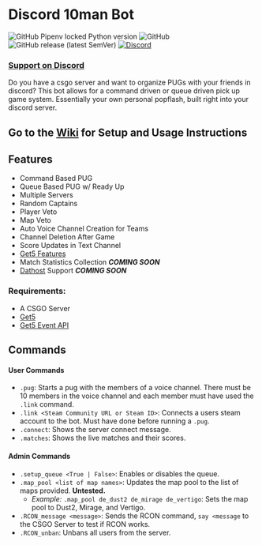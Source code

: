 # Discord 10man Bot

![GitHub Pipenv locked Python version](https://img.shields.io/github/pipenv/locked/python-version/yannickgloster/discord-10man?color=brightgreen&style=for-the-badge) ![GitHub](https://img.shields.io/github/license/yannickgloster/discord-10man?color=orange&style=for-the-badge) ![GitHub release (latest SemVer)](https://img.shields.io/github/v/release/yannickgloster/discord-10man?color=blueviolet&style=for-the-badge) [![Discord](https://img.shields.io/discord/762204302348517377?color=blue&style=for-the-badge)](https://discord.gg/aZfjp6V)

### **[Support on Discord](https://discord.gg/aZfjp6V)**

Do you have a csgo server and want to organize PUGs with your friends in discord? This bot allows for a command driven or queue driven pick up game system. Essentially your own personal popflash, built right into your discord server.

## Go to the [Wiki](https://github.com/yannickgloster/discord-10man/wiki) for Setup and Usage Instructions

## Features
- Command Based PUG
- Queue Based PUG w/ Ready Up
- Multiple Servers
- Random Captains
- Player Veto
- Map Veto
- Auto Voice Channel Creation for Teams
- Channel Deletion After Game
- Score Updates in Text Channel
- [Get5 Features](https://github.com/splewis/get5#get5)
- Match Statistics Collection ***COMING SOON***
- [Dathost](https://dathost.net/) Support ***COMING SOON***

### Requirements:
- A CSGO Server
- [Get5](https://github.com/splewis/get5)
- [Get5 Event API](https://github.com/yannickgloster/get5_eventapi)

## Commands
#### User Commands
- `.pug`: Starts a pug with the members of a voice channel. There must be 10 members in the voice channel and each member must have used the `.link` command.
- `.link <Steam Community URL or Steam ID>`: Connects a users steam account to the bot. Must have done before running a `.pug`.
- `.connect`: Shows the server connect message.
-  `.matches`: Shows the live matches and their scores.

#### Admin Commands
- `.setup_queue <True | False>`: Enables or disables the queue.
- `.map_pool <list of map names>`: Updates the map pool to the list of maps provided. **Untested.**
    - *Example:* `.map_pool de_dust2 de_mirage de_vertigo`: Sets the map pool to Dust2, Mirage, and Vertigo.
- `.RCON_message <message>`: Sends the RCON command, `say <message` to the CSGO Server to test if RCON works.
- `.RCON_unban`: Unbans all users from the server.
